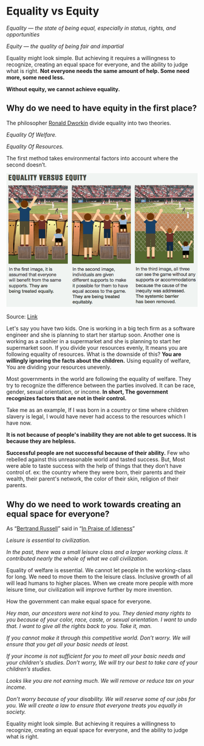 # Equality vs Equity

*Equality — the state of being equal, especially in status, rights, and opportunities*

*Equity — the quality of being fair and impartial*

Equality might look simple. But achieving it requires a willingness to recognize, creating an equal space for everyone, and the ability to judge what is right. **Not everyone needs the same amount of help. Some need more, some need less.**

**Without equity, we cannot achieve equality.**

## **Why do we need to have equity in the first place?**

The philosopher [Ronald Dworkin](http://elitovar.net/wp-content/uploads/2013/08/1981_DworkinEquality1.pdf) divide equality into two theories.

*Equality Of Welfare.*

*Equality Of Resources.*

The first method takes environmental factors into account where the second doesn’t.

![](/images/equality/image1.png)

Source: [Link](https://www.diffen.com/difference/Equality-vs-Equity)

Let's say you have two kids. One is working in a big tech firm as a software engineer and she is planning to start her startup soon. Another one is working as a cashier in a supermarket and she is planning to start her supermarket soon. If you divide your resources evenly, It means you are following equality of resources. What is the downside of this? **You are willingly ignoring the facts about the children.** Using equality of welfare, You are dividing your resources unevenly.

Most governments in the world are following the equality of welfare. They try to recognize the difference between the parties involved. It can be race, gender, sexual orientation, or income. **In short, The government recognizes factors that are not in their control.**

Take me as an example, If I was born in a country or time where children slavery is legal, I would have never had access to the resources which I have now.

**It is not because of people's inability they are not able to get success. It is because they are helpless.**

**Successful people are not successful because of their ability.** Few who rebelled against this unreasonable world and tasted success. But, Most were able to taste success with the help of things that they don’t have control of. ex: the country where they were born, their parents and their wealth, their parent's network, the color of their skin, religion of their parents.

## **Why do we need to work towards creating an equal space for everyone?**

As “[Bertrand Russell](http://www.zpub.com/notes/br.html)” said in “[In Praise of Idleness](http://www.zpub.com/notes/idle.html)”

*Leisure is essential to civilization.*

*In the past, there was a small leisure class and a larger working class. It contributed nearly the whole of what we call civilization.*

Equality of welfare is essential. We cannot let people in the working-class for long. We need to move them to the leisure class. Inclusive growth of all will lead humans to higher places. When we create more people with more leisure time, our civilization will improve further by more invention.

How the government can make equal space for everyone.

*Hey man, our ancestors were not kind to you. They denied many rights to you because of your color, race, caste, or sexual orientation. I want to undo that. I want to give all the rights back to you. Take it, man.*

*If you cannot make it through this competitive world. Don’t worry. We will ensure that you get all your basic needs at least.*

*If your income is not sufficient for you to meet all your basic needs and your children's studies. Don’t worry, We will try our best to take care of your children’s studies.*

*Looks like you are not earning much. We will remove or reduce tax on your income.*

*Don’t worry because of your disability. We will reserve some of our jobs for you. We will create a law to ensure that everyone treats you equally in society.*

Equality might look simple. But achieving it requires a willingness to recognize, creating an equal space for everyone, and the ability to judge what is right.

